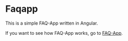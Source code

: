 # Faqapp

This is a simple FAQ-App written in Angular.

If you want to see how FAQ-App works, go to [FAQ-App](https://marcinkaczor.github.io/faqapp).